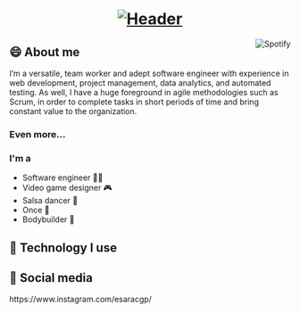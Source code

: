 <h1 align="center">
  <a href="https://git.io/typing-svg">
    <img src="https://readme-typing-svg.herokuapp.com?font=Roboto+Condensed&size=50&pause=1000&color=53B14F&center=true&vCenter=true&width=600&height=70&lines=%F0%9F%A4%94+Hi!+I'm+Esarac;%F0%9F%A5%B4+Welcome+to+my+profile" alt="Header" />
  </a>
</h1>

<a href="https://spotify-github-profile.vercel.app/api/view.svg?uid=12175210260&redirect=true">
    <img align="right" alt="Spotify" src="https://spotify-github-profile.vercel.app/api/view.svg?uid=12175210260&cover_image=true&theme=default&bar_color=53B14F&bar_color_cover=false">
</a>

<h2>😄 About me</h2>
<p>
  I’m a versatile, team worker and adept software engineer with experience in web development, project management, data analytics, and automated testing. As well, I have a huge foreground in agile methodologies such as Scrum, in order to complete tasks in short periods of time and bring constant value to the organization.
</p>
<h3>Even more...</h3>
<h3>I'm a</h3>
<ul>
  <li>Software engineer 👨‍💻</li>
  <li>Video game designer 🎮</li>
  <li>Salsa dancer 💃</li>
  <li>Once 🎵</li>
  <li>Bodybuilder 💪</li>
</ul>

<h2>🤯 Technology I use</h2>

<h2>🤨 Social media</h2>
https://www.instagram.com/esaracgp/
